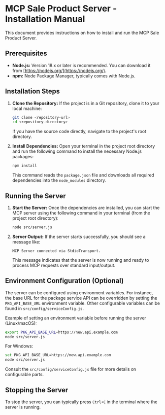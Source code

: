 # MCP Sale Product Server - Installation Manual

This document provides instructions on how to install and run the MCP Sale Product Server.

## Prerequisites

*   **Node.js:** Version 18.x or later is recommended. You can download it from [https://nodejs.org/](https://nodejs.org/).
*   **npm:** Node Package Manager, typically comes with Node.js.

## Installation Steps

1.  **Clone the Repository:**
    If the project is in a Git repository, clone it to your local machine:
    ```bash
    git clone <repository-url>
    cd <repository-directory>
    ```
    If you have the source code directly, navigate to the project's root directory.

2.  **Install Dependencies:**
    Open your terminal in the project root directory and run the following command to install the necessary Node.js packages:
    ```bash
    npm install
    ```
    This command reads the `package.json` file and downloads all required dependencies into the `node_modules` directory.

## Running the Server

1.  **Start the Server:**
    Once the dependencies are installed, you can start the MCP server using the following command in your terminal (from the project root directory):
    ```bash
    node src/server.js
    ```

2.  **Server Output:**
    If the server starts successfully, you should see a message like:
    ```
    MCP Server connected via StdioTransport.
    ```
    This message indicates that the server is now running and ready to process MCP requests over standard input/output.

## Environment Configuration (Optional)

The server can be configured using environment variables. For instance, the base URL for the package service API can be overridden by setting the `PKG_API_BASE_URL` environment variable. Other configurable variables can be found in `src/config/serviceConfig.js`.

Example of setting an environment variable before running the server (Linux/macOS):
```bash
export PKG_API_BASE_URL=https://new.api.example.com
node src/server.js
```

For Windows:
```bash
set PKG_API_BASE_URL=https://new.api.example.com
node src/server.js
```
Consult the `src/config/serviceConfig.js` file for more details on configurable parts.

## Stopping the Server

To stop the server, you can typically press `Ctrl+C` in the terminal where the server is running.
